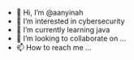- 👋 Hi, I’m @aanyinah
- 👀 I’m interested in cybersecurity
- 🌱 I’m currently learning java
- 💞️ I’m looking to collaborate on ...
- 📫 How to reach me ...

<!---
aanyinah/aanyinah is a ✨ special ✨ repository because its `README.md` (this file) appears on your GitHub profile.
You can click the Preview link to take a look at your changes.
--->
